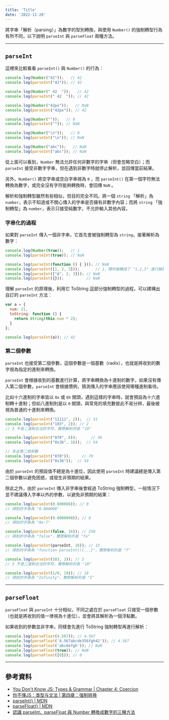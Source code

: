 ```yaml
---
title: 'Title'
date: '2022-11-20'
---
```


將字串「解析（parsing）」為數字的型別轉換，與使用 `Number()` 的強制轉型行為有所不同，以下說明 `parseInt` 與 `parseFloat` 兩種方法。

---

## `parseInt`
這裡來比較看看 `parseInt()` 與 `Number()` 的行為：
```js
console.log(Number("42"));   // 42
console.log(parseInt("42")); // 42

console.log(Number(" 42  "));   // 42
console.log(parseInt(" 42  ")); // 42

console.log(Number("42px"));   // NaN
console.log(parseInt("42px")); // 42

console.log(Number(""));   // 0
console.log(parseInt("")); // NaN

console.log(Number("\n"));   // 0
console.log(parseInt("\n")); // NaN

console.log(Number("abc"));	  // NaN
console.log(parseInt("abc")); // NaN
```

從上面可以看到，`Number` 無法允許任何非數字的字串（但會忽略空白）；而 `parseInt` 接受非數字字串，但在遇到非數字時就停止解析，並回傳當前結果。

另外，`Number()` 將空字串或空白字串視為 `0` ，而 `parseInt()` 在第一個字符無法轉換為數字，或完全沒有字符能夠轉換時，會回傳 `NaN` 。

解析和強制轉型雖然有些相似，但目的完全不同。將一個 `string` 「解析」為 `number`，表示不知道或不關心傳入的字串是否擁有非數字內容；而將 `string` 「強制轉型」為 `number`，表示只接受純數字，不允許輸入其他內容。

### 字串化的過程
如果對 `parseInt` 傳入一個非字串，它首先會被強制轉型為 `string`，接著解析為數字：
```js
console.log(Number(true));   // 1
console.log(parseInt(true)); // NaN

console.log(parseInt(function () { })); // NaN
console.log(parseInt([1, 2, 3]));       // 1，陣列被轉成了 "1,2,3" 進行解析
console.log(parseInt(["A", 2, 3])); // NaN
console.log(parseInt({}));          // NaN
```

理解 `parseInt` 的原理後，利用它 ToString 這部分強制轉型的過程，可以建構出自訂的 `parseInt` 方法：
```js
var a = {
  num: 21,
  toString: function () {
    return String(this.num * 2);
  }
};

console.log(parseInt(a)); // 42
```

### 第二個參數
`parseInt` 也接受第二個參數，這個參數是一個基數（radix），也就是將收到的數字視為指定的進制來轉換。

`parseInt` 會根據收到的基數進行計算，將字串轉換為十進制的數字，如果沒有傳入第二個參數，`parseInt` 會根據慣例，猜測傳入的字串應該使用哪種進制看待。

比如十六進制的字串皆以 `0x` 或 `0X` 開頭，遇到這樣的字串時，就會預設為十六進制轉十進制；但如八進制則是以 `0` 開頭，與常見的填充數彼此不易分辨，最後被視為普通的十進制來轉換。

```js
console.log(parseInt("11111", 2));	// 31
console.log(parseInt("103", 2)); // 2
// 3 不是二進制合法的字符，實際解析的是 "10"

console.log(parseInt("070", 8));	  // 56
console.log(parseInt("0x36", 16));	// 54

// 失去第二個參數
console.log(parseInt("070"));	  // 70
console.log(parseInt("0x36"));	// 54
```

由於 `parseInt` 的預設值不總是為十進位，因此使用 `parseInt` 時建議總是傳入第二個參數以避免困惑，或發生非預期的結果。

除此之外，由於 `parseInt` 傳入非字串後會經過 ToString 強制轉型，一般情況下並不建議傳入字串以外的參數，以避免非預期的結果：
```js
console.log(parseInt(0.000008)); // 0
// 得到的字串為 "0.000008"

console.log(parseInt(0.0000008)); // 8
// 得到的字串為 "8e-7"

console.log(parseInt(false, 16)); // 250
// 得到的字串為 "false"，實際解析的是 "fa"

console.log(parseInt(parseInt, 16)); // 15
// 得到的字串為 "function parseInt(){...}"，實際解析的是 "f"

console.log(parseInt(103, 2)); // 2
// 3 不是二進制合法的字符，實際解析的是 "10"

console.log(parseInt(1/0, 19)); // 18
// 得到的字串為 "Infinity"，實際解析的是 "I"
```

---

## `parseFloat`
`parseFloat` 與 `parseInt` 十分相似，不同之處在於 `parseFloat` 只接受一個參數（也就是將收到的值一律視為十進位），並會將其解析為一個浮點數。

如果收到的參數並非字串，同樣會先進行 ToString 強制轉型再進行解析：
```js
console.log(parseFloat(4.567)); // 4.567
console.log(parseFloat('4.567abcde356fgh42')); // 4.567
console.log(parseFloat('abcdefgh')); // NaN
console.log(parseFloat(true)); // NaN
console.log(parseFloat([0])); // 0
```

---

## 參考資料
- [You Don't Know JS: Types & Grammar | Chapter 4: Coercion](https://github.com/getify/You-Dont-Know-JS/blob/1st-ed/types%20%26%20grammar/ch4.md)
- [你不懂JS：类型与文法 | 第四章：强制转换](https://github.com/CuiFi/You-Dont-Know-JS-CN/blob/master/types%20%26%20grammar/ch4.md)
- [parseInt() | MDN](https://developer.mozilla.org/zh-TW/docs/Web/JavaScript/Reference/Global_Objects/parseInt)
- [parseFloat() | MDN](https://developer.mozilla.org/zh-CN/docs/Web/JavaScript/Reference/Global_Objects/parseFloat)
- [認識 parseInt、parseFloat 與 Number 轉換成數字的三種方法](https://medium.com/unalai/%E8%AA%8D%E8%AD%98-parseint-parsefloat-%E8%88%87-number-%E8%BD%89%E6%8F%9B%E6%88%90%E6%95%B8%E5%AD%97%E7%9A%84%E4%B8%89%E7%A8%AE%E6%96%B9%E6%B3%95-276640aedb4e)
